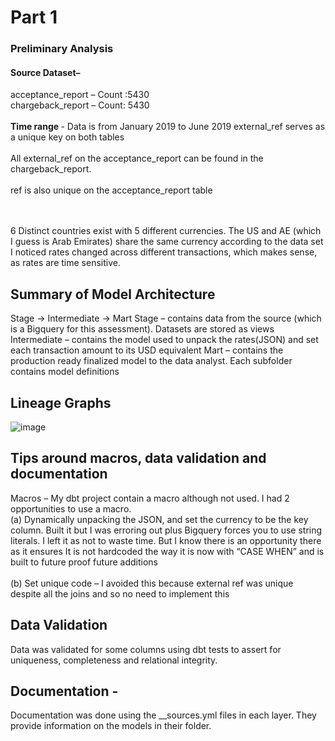 
<h1>Part 1 </h1>
<h3> Preliminary Analysis </h3>

<h4>Source Dataset– </h4>
acceptance_report – Count :5430 </br>
chargeback_report – Count: 5430
</br>
</br>
<b>Time range </b> - Data is from January 2019 to June 2019
external_ref serves as a unique key on both tables
</br> </br>
All external_ref on the acceptance_report can be found in the chargeback_report.
</br> </br>
ref is also unique on the acceptance_report table

</br> </br>
6 Distinct countries exist with 5 different currencies.
The US and AE (which I guess is Arab Emirates) share the same currency according to the data set
</br>
I noticed rates changed across different transactions, which makes sense, as rates are time sensitive.



## Summary of Model Architecture
Stage -> Intermediate -> Mart
Stage – contains data from the source (which is a Bigquery for this assessment). Datasets are stored as views
Intermediate – contains the model used to unpack the rates(JSON) and set each transaction amount to its USD equivalent
Mart – contains the production ready finalized model to the data analyst.
Each subfolder contains model definitions

## Lineage Graphs
![image](https://github.com/debofalz/glbpay/assets/12761971/c5a4287d-5239-4e0f-8f7d-50c525e5cfb9)

## Tips around macros, data validation and documentation
Macros – My dbt project contain a macro although not used. I had 2 opportunities to use a macro.
</br>(a)	Dynamically unpacking the JSON, and set the currency to be the key column. Built it but I was erroring out plus Bigquery forces you to use string literals. I left it as not to waste time. But I know there is an opportunity there as it ensures It is not hardcoded the way it is now with “CASE WHEN” and is built to future proof future additions
</br>
</br>(b)	Set unique code – I avoided this because external ref was unique despite all the joins and so no need to implement this


## Data Validation
Data was validated for some columns using dbt tests to assert for uniqueness, completeness and relational integrity.

## Documentation -
Documentation was done using the __sources.yml files in each layer.  They provide information on the models in their folder.
